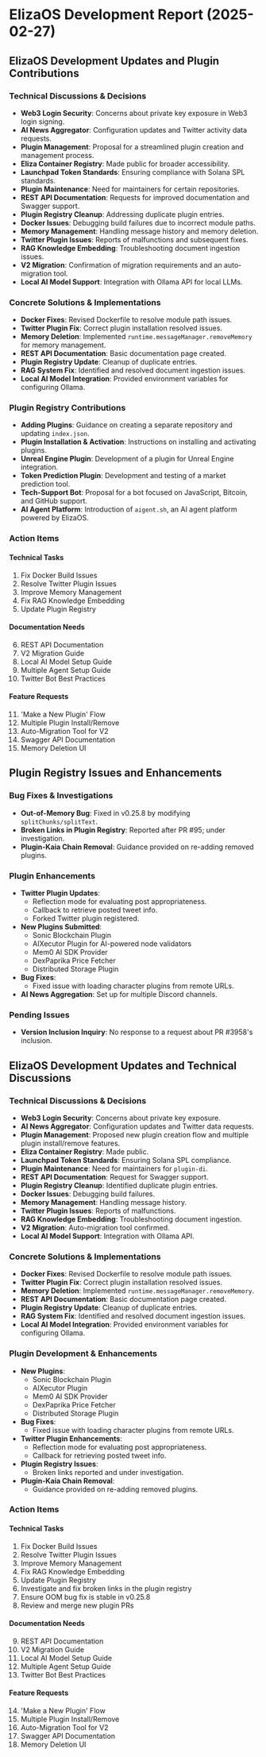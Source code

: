 # ElizaOS Development Report (2025-02-27)

## ElizaOS Development Updates and Plugin Contributions

### Technical Discussions & Decisions
- **Web3 Login Security**: Concerns about private key exposure in Web3 login signing.
- **AI News Aggregator**: Configuration updates and Twitter activity data requests.
- **Plugin Management**: Proposal for a streamlined plugin creation and management process.
- **Eliza Container Registry**: Made public for broader accessibility.
- **Launchpad Token Standards**: Ensuring compliance with Solana SPL standards.
- **Plugin Maintenance**: Need for maintainers for certain repositories.
- **REST API Documentation**: Requests for improved documentation and Swagger support.
- **Plugin Registry Cleanup**: Addressing duplicate plugin entries.
- **Docker Issues**: Debugging build failures due to incorrect module paths.
- **Memory Management**: Handling message history and memory deletion.
- **Twitter Plugin Issues**: Reports of malfunctions and subsequent fixes.
- **RAG Knowledge Embedding**: Troubleshooting document ingestion issues.
- **V2 Migration**: Confirmation of migration requirements and an auto-migration tool.
- **Local AI Model Support**: Integration with Ollama API for local LLMs.

### Concrete Solutions & Implementations
- **Docker Fixes**: Revised Dockerfile to resolve module path issues.
- **Twitter Plugin Fix**: Correct plugin installation resolved issues.
- **Memory Deletion**: Implemented `runtime.messageManager.removeMemory` for memory management.
- **REST API Documentation**: Basic documentation page created.
- **Plugin Registry Update**: Cleanup of duplicate entries.
- **RAG System Fix**: Identified and resolved document ingestion issues.
- **Local AI Model Integration**: Provided environment variables for configuring Ollama.

### Plugin Registry Contributions
- **Adding Plugins**: Guidance on creating a separate repository and updating `index.json`.
- **Plugin Installation & Activation**: Instructions on installing and activating plugins.
- **Unreal Engine Plugin**: Development of a plugin for Unreal Engine integration.
- **Token Prediction Plugin**: Development and testing of a market prediction tool.
- **Tech-Support Bot**: Proposal for a bot focused on JavaScript, Bitcoin, and GitHub support.
- **AI Agent Platform**: Introduction of `aigent.sh`, an AI agent platform powered by ElizaOS.

### Action Items
#### Technical Tasks
1. Fix Docker Build Issues
2. Resolve Twitter Plugin Issues
3. Improve Memory Management
4. Fix RAG Knowledge Embedding
5. Update Plugin Registry

#### Documentation Needs
6. REST API Documentation
7. V2 Migration Guide
8. Local AI Model Setup Guide
9. Multiple Agent Setup Guide
10. Twitter Bot Best Practices

#### Feature Requests
11. 'Make a New Plugin' Flow
12. Multiple Plugin Install/Remove
13. Auto-Migration Tool for V2
14. Swagger API Documentation
15. Memory Deletion UI

## Plugin Registry Issues and Enhancements

### Bug Fixes & Investigations
- **Out-of-Memory Bug**: Fixed in v0.25.8 by modifying `splitChunks/splitText`.
- **Broken Links in Plugin Registry**: Reported after PR #95; under investigation.
- **Plugin-Kaia Chain Removal**: Guidance provided on re-adding removed plugins.

### Plugin Enhancements
- **Twitter Plugin Updates**:
  - Reflection mode for evaluating post appropriateness.
  - Callback to retrieve posted tweet info.
  - Forked Twitter plugin registered.
- **New Plugins Submitted**:
  - Sonic Blockchain Plugin
  - AIXecutor Plugin for AI-powered node validators
  - Mem0 AI SDK Provider
  - DexPaprika Price Fetcher
  - Distributed Storage Plugin
- **Bug Fixes**:
  - Fixed issue with loading character plugins from remote URLs.
- **AI News Aggregation**: Set up for multiple Discord channels.

### Pending Issues
- **Version Inclusion Inquiry**: No response to a request about PR #3958's inclusion.

## ElizaOS Development Updates and Technical Discussions

### Technical Discussions & Decisions
- **Web3 Login Security**: Concerns about private key exposure.
- **AI News Aggregator**: Configuration updates and Twitter data requests.
- **Plugin Management**: Proposed new plugin creation flow and multiple plugin install/remove features.
- **Eliza Container Registry**: Made public.
- **Launchpad Token Standards**: Ensuring Solana SPL compliance.
- **Plugin Maintenance**: Need for maintainers for `plugin-di`.
- **REST API Documentation**: Request for Swagger support.
- **Plugin Registry Cleanup**: Identified duplicate plugin entries.
- **Docker Issues**: Debugging build failures.
- **Memory Management**: Handling message history.
- **Twitter Plugin Issues**: Reports of malfunctions.
- **RAG Knowledge Embedding**: Troubleshooting document ingestion.
- **V2 Migration**: Auto-migration tool confirmed.
- **Local AI Model Support**: Integration with Ollama API.

### Concrete Solutions & Implementations
- **Docker Fixes**: Revised Dockerfile to resolve module path issues.
- **Twitter Plugin Fix**: Correct plugin installation resolved issues.
- **Memory Deletion**: Implemented `runtime.messageManager.removeMemory`.
- **REST API Documentation**: Basic documentation page created.
- **Plugin Registry Update**: Cleanup of duplicate entries.
- **RAG System Fix**: Identified and resolved document ingestion issues.
- **Local AI Model Integration**: Provided environment variables for configuring Ollama.

### Plugin Development & Enhancements
- **New Plugins**:
  - Sonic Blockchain Plugin
  - AIXecutor Plugin
  - Mem0 AI SDK Provider
  - DexPaprika Price Fetcher
  - Distributed Storage Plugin
- **Bug Fixes**:
  - Fixed issue with loading character plugins from remote URLs.
- **Twitter Plugin Enhancements**:
  - Reflection mode for evaluating post appropriateness.
  - Callback for retrieving posted tweet info.
- **Plugin Registry Issues**:
  - Broken links reported and under investigation.
- **Plugin-Kaia Chain Removal**:
  - Guidance provided on re-adding removed plugins.

### Action Items
#### Technical Tasks
1. Fix Docker Build Issues
2. Resolve Twitter Plugin Issues
3. Improve Memory Management
4. Fix RAG Knowledge Embedding
5. Update Plugin Registry
6. Investigate and fix broken links in the plugin registry
7. Ensure OOM bug fix is stable in v0.25.8
8. Review and merge new plugin PRs

#### Documentation Needs
9. REST API Documentation
10. V2 Migration Guide
11. Local AI Model Setup Guide
12. Multiple Agent Setup Guide
13. Twitter Bot Best Practices

#### Feature Requests
14. 'Make a New Plugin' Flow
15. Multiple Plugin Install/Remove
16. Auto-Migration Tool for V2
17. Swagger API Documentation
18. Memory Deletion UI
